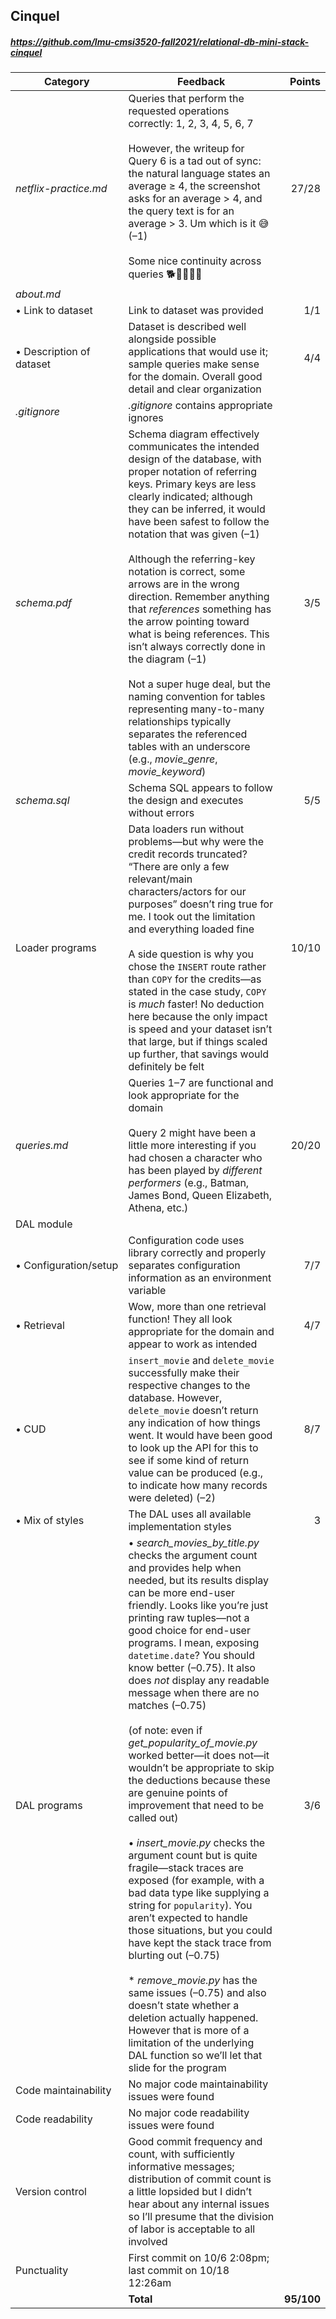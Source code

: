 

## Cinquel

##### https://github.com/lmu-cmsi3520-fall2021/relational-db-mini-stack-cinquel

| Category | Feedback | Points |
| --- | --- | ---: |
| _netflix-practice.md_ | Queries that perform the requested operations correctly: 1, 2, 3, 4, 5, 6, 7<br><br>However, the writeup for Query 6 is a tad out of sync: the natural language states an average ≥ 4, the screenshot asks for an average > 4, and the query text is for an average > 3. Um which is it 😅 (–1)<br><br>Some nice continuity across queries 🐕🦮🐩🐕‍🦺 | 27/28 |
| _about.md_ | | |
| • Link to dataset | Link to dataset was provided | 1/1 |
| • Description of dataset | Dataset is described well alongside possible applications that would use it; sample queries make sense for the domain. Overall good detail and clear organization | 4/4 |
| _.gitignore_ | _.gitignore_ contains appropriate ignores |  |
| _schema.pdf_ | Schema diagram effectively communicates the intended design of the database, with proper notation of referring keys. Primary keys are less clearly indicated; although they can be inferred, it would have been safest to follow the notation that was given (–1)<br><br>Although the referring-key notation is correct, some arrows are in the wrong direction. Remember anything that _references_ something has the arrow pointing toward what is being references. This isn’t always correctly done in the diagram (–1)<br><br>Not a super huge deal, but the naming convention for tables representing many-to-many relationships typically separates the referenced tables with an underscore (e.g., _movie_genre_, _movie_keyword_) | 3/5 |
| _schema.sql_ | Schema SQL appears to follow the design and executes without errors | 5/5 |
| Loader programs | Data loaders run without problems—but why were the credit records truncated? “There are only a few relevant/main characters/actors for our purposes” doesn’t ring true for me. I took out the limitation and everything loaded fine<br><br>A side question is why you chose the `INSERT` route rather than `COPY` for the credits—as stated in the case study, `COPY` is _much_ faster! No deduction here because the only impact is speed and your dataset isn’t that large, but if things scaled up further, that savings would definitely be felt | 10/10 |
| _queries.md_ | Queries 1–7 are functional and look appropriate for the domain<br><br>Query 2 might have been a little more interesting if you had chosen a character who has been played by _different performers_ (e.g., Batman, James Bond, Queen Elizabeth, Athena, etc.) | 20/20 |
| DAL module | | |
| • Configuration/setup | Configuration code uses library correctly and properly separates configuration information as an environment variable | 7/7 |
| • Retrieval | Wow, more than one retrieval function! They all look appropriate for the domain and appear to work as intended | 4/7 |
| • CUD | `insert_movie` and `delete_movie` successfully make their respective changes to the database. However, `delete_movie` doesn’t return any indication of how things went. It would have been good to look up the API for this to see if some kind of return value can be produced (e.g., to indicate how many records were deleted) (–2) | 8/7 |
| • Mix of styles | The DAL uses all available implementation styles | 3 |
| DAL programs | • _search_movies_by_title.py_ checks the argument count and provides help when needed, but its results display can be more end-user friendly. Looks like you’re just printing raw tuples—not a good choice for end-user programs. I mean, exposing `datetime.date`? You should know better (–0.75). It also does _not_ display any readable message when there are no matches (–0.75)<br><br>(of note: even if _get_popularity_of_movie.py_ worked better—it does not—it wouldn’t be appropriate to skip the deductions because these are genuine points of improvement that need to be called out)<br><br>• _insert_movie.py_ checks the argument count but is quite fragile—stack traces are exposed (for example, with a bad data type like supplying a string for `popularity`). You aren’t expected to handle those situations, but you could have kept the stack trace from blurting out (–0.75)<br><br>* _remove_movie.py_ has the same issues (–0.75) and also doesn’t state whether a deletion actually happened. However that is more of a limitation of the underlying DAL function so we’ll let that slide for the program | 3/6 |
| Code maintainability | No major code maintainability issues were found |  |
| Code readability | No major code readability issues were found |  |
| Version control | Good commit frequency and count, with sufficiently informative messages; distribution of commit count is a little lopsided but I didn’t hear about any internal issues so I’ll presume that the division of labor is acceptable to all involved |  |
| Punctuality | First commit on 10/6 2:08pm; last commit on 10/18 12:26am |  |
| | **Total** | **95/100** |
